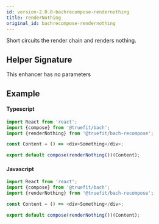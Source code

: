 ```yaml
---
id: version-2.0.0-bachrecompose-rendernothing
title: renderNothing
original_id: bachrecompose-rendernothing
---
```


Short circuits the render chain and renders nothing.

## Helper Signature

This enhancer has no parameters

## Example

#### Typescript

```Typescript
import React from 'react';
import {compose} from '@truefit/bach';
import {renderNothing} from '@truefit/bach-recompose';

const Content = () => <div>Something</div>;

export default compose(renderNothing())(Content);
```

#### Javascript

```Javascript
import React from 'react';
import {compose} from '@truefit/bach';
import {renderNothing} from '@truefit/bach-recompose';

const Content = () => <div>Something</div>;

export default compose(renderNothing())(Content);
```
